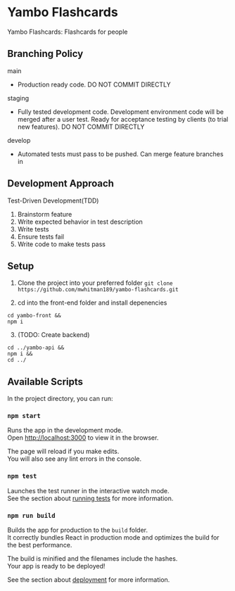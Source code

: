 # Yambo Flashcards

Yambo Flashcards: Flashcards for people

## Branching Policy

main
- Production ready code. DO NOT COMMIT DIRECTLY

staging
- Fully tested development code. Development environment code will be merged after a user test. Ready for acceptance testing by clients (to trial new features). DO NOT COMMIT DIRECTLY

develop
- Automated tests must pass to be pushed. Can merge feature branches in

## Development Approach

Test-Driven Development(TDD)
1. Brainstorm feature
2. Write expected behavior in test description
3. Write tests
4. Ensure tests fail
5. Write code to make tests pass

## Setup

1. Clone the project into your preferred folder
`git clone https://github.com/mwhitman189/yambo-flashcards.git`

2. cd into the front-end folder and install depenencies
```
cd yambo-front &&
npm i
```

3. (TODO: Create backend)
```
cd ../yambo-api &&
npm i &&
cd ../
```

## Available Scripts

In the project directory, you can run:

### `npm start`

Runs the app in the development mode.\
Open [http://localhost:3000](http://localhost:3000) to view it in the browser.

The page will reload if you make edits.\
You will also see any lint errors in the console.

### `npm test`

Launches the test runner in the interactive watch mode.\
See the section about [running tests](https://facebook.github.io/create-react-app/docs/running-tests) for more information.

### `npm run build`

Builds the app for production to the `build` folder.\
It correctly bundles React in production mode and optimizes the build for the best performance.

The build is minified and the filenames include the hashes.\
Your app is ready to be deployed!

See the section about [deployment](https://facebook.github.io/create-react-app/docs/deployment) for more information.
